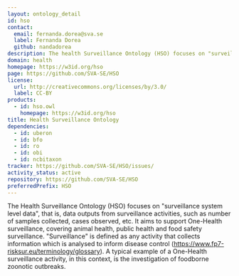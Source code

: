 ```yaml
---
layout: ontology_detail
id: hso
contact:
  email: fernanda.dorea@sva.se
  label: Fernanda Dorea
  github: nandadorea
description: The health Surveillance Ontology (HSO) focuses on "surveillance system level data", that is, data outputs from surveillance activities, such as number of samples collected, cases observed, etc. It aims to support One-Health surveillance, covering animal health, public health and food safety surveillance.
domain: health
homepage: https://w3id.org/hso
page: https://github.com/SVA-SE/HSO
license:
  url: http://creativecommons.org/licenses/by/3.0/
  label: CC-BY
products:
  - id: hso.owl
    homepage: https://w3id.org/hso
title: Health Surveillance Ontology
dependencies:
  - id: uberon
  - id: bfo
  - id: ro
  - id: obi
  - id: ncbitaxon
tracker: https://github.com/SVA-SE/HSO/issues/
activity_status: active
repository: https://github.com/SVA-SE/HSO
preferredPrefix: HSO
---
```


The Health Surveillance Ontology (HSO) focuses on "surveillance system level data", that is, data outputs from surveillance activities, such as number of samples collected, cases observed, etc. It aims to support One-Health surveillance, covering animal health, public health and food safety surveillance. "Surveillance" is defined as any activity that collects information which is analysed to inform disease control (https://www.fp7-risksur.eu/terminology/glossary). A typical example of a One-Health surveillance activity, in this context, is the investigation of foodborne zoonotic outbreaks.
